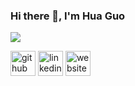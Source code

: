 ### Hi there 👋, I'm Hua Guo
![](https://cdn.cp.adobe.io/content/2/dcx/e0ad4a4e-e1ac-404f-9aa7-77a968110f2a/rendition/preview.jpg/version/3/format/jpg/dimension/width/size/1200)




[<img src='https://cdn.jsdelivr.net/npm/simple-icons@3.0.1/icons/github.svg' alt='github' height='40'>](https://github.com/xiaoye-hua)  [<img src='https://cdn.jsdelivr.net/npm/simple-icons@3.0.1/icons/linkedin.svg' alt='linkedin' height='40'>](https://www.linkedin.com/in/guo-hua/)  [<img src='https://cdn.jsdelivr.net/npm/simple-icons@3.0.1/icons/icloud.svg' alt='website' height='40'>](https://xiaoye-hua.github.io/)  

<!-- [![Top Langs](https://github-readme-stats.vercel.app/api/top-langs/?username=xiaoye-hua)](https://github.com/anuraghazra/github-readme-stats)

![GitHub stats](https://github-readme-stats.vercel.app/api?username=xiaoye-hua&show_icons=true)   -->
